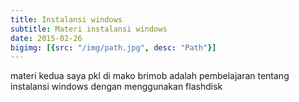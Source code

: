 ```yaml
---
title: Instalansi windows
subtitle: Materi instalansi windows
date: 2015-02-26
bigimg: [{src: "/img/path.jpg", desc: "Path"}]
---
```


materi kedua saya pkl di mako brimob adalah pembelajaran tentang instalansi windows dengan menggunakan flashdisk